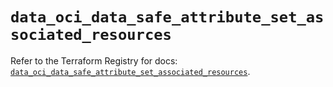 # `data_oci_data_safe_attribute_set_associated_resources`

Refer to the Terraform Registry for docs: [`data_oci_data_safe_attribute_set_associated_resources`](https://registry.terraform.io/providers/oracle/oci/7.19.0/docs/data-sources/data_safe_attribute_set_associated_resources).
